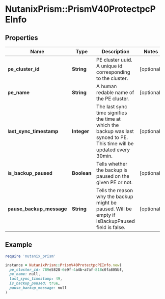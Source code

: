 # NutanixPrism::PrismV40ProtectpcPEInfo

## Properties

| Name | Type | Description | Notes |
| ---- | ---- | ----------- | ----- |
| **pe_cluster_id** | **String** | PE cluster uuid. A unique id corresponding to the cluster. | [optional] |
| **pe_name** | **String** | A human redable name of the PE cluster. | [optional] |
| **last_sync_timestamp** | **Integer** | The last sync time signifies the time at which the backup was last synced to PE. This time will be updated every 30min. | [optional] |
| **is_backup_paused** | **Boolean** | Tells whether the backup is paused on the given PE or not. | [optional] |
| **pause_backup_message** | **String** | Tells the reason why the backup might be paused. Will be empty if isBackupPaused field is false. | [optional] |

## Example

```ruby
require 'nutanix_prism'

instance = NutanixPrism::PrismV40ProtectpcPEInfo.new(
  pe_cluster_id: 789e5828-6e9f-4a4b-a7af-818c0fa805bf,
  pe_name: null,
  last_sync_timestamp: 49,
  is_backup_paused: true,
  pause_backup_message: null
)
```

